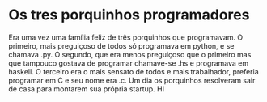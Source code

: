 # Os tres porquinhos programadores

Era uma vez uma família feliz de três porquinhos que programavam. O primeiro, mais preguiçoso de todos só programava em python, e se chamava .py. O segundo, que era menos preguiçoso que o primeiro mas que tampouco gostava de programar chamave-se .hs e programava em haskell. O terceiro era o mais sensato de todos e mais trabalhador, preferia programar em C e seu nome era .c. Um dia os porquinhos resolveram sair de casa para montarem sua própria startup. 
HI
